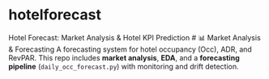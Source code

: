 # hotelforecast
Hotel Forecast: Market Analysis &amp; Hotel KPI Prediction  # 📊 Market Analysis &amp; Forecasting  A forecasting system for hotel occupancy (Occ), ADR, and RevPAR. This repo includes **market analysis**, **EDA**, and a **forecasting pipeline** (`daily_occ_forecast.py`) with monitoring and drift detection.
